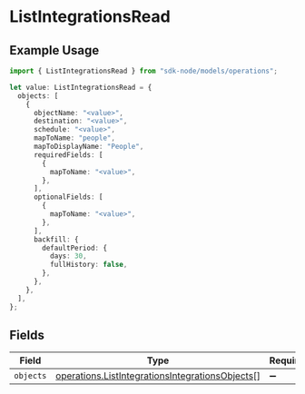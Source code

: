 # ListIntegrationsRead

## Example Usage

```typescript
import { ListIntegrationsRead } from "sdk-node/models/operations";

let value: ListIntegrationsRead = {
  objects: [
    {
      objectName: "<value>",
      destination: "<value>",
      schedule: "<value>",
      mapToName: "people",
      mapToDisplayName: "People",
      requiredFields: [
        {
          mapToName: "<value>",
        },
      ],
      optionalFields: [
        {
          mapToName: "<value>",
        },
      ],
      backfill: {
        defaultPeriod: {
          days: 30,
          fullHistory: false,
        },
      },
    },
  ],
};
```

## Fields

| Field                                                                                                              | Type                                                                                                               | Required                                                                                                           | Description                                                                                                        |
| ------------------------------------------------------------------------------------------------------------------ | ------------------------------------------------------------------------------------------------------------------ | ------------------------------------------------------------------------------------------------------------------ | ------------------------------------------------------------------------------------------------------------------ |
| `objects`                                                                                                          | [operations.ListIntegrationsIntegrationsObjects](../../models/operations/listintegrationsintegrationsobjects.md)[] | :heavy_minus_sign:                                                                                                 | N/A                                                                                                                |